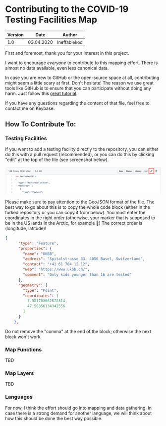 # Contributing to the COVID-19 Testing Facilities Map

| Version | Date       | Author       |
| ------- | ---------- | ------------ |
| 1.0     | 03.04.2020 | Ineffablekod |

First and foremost, thank you for your interest in this project. 

I want to encourage _everyone_ to contribute to this mapping effort. There is almost no data available, even less canonical data. 

In case you are new to GitHub or the open-source space at all, contributing might seem a little scary at first. Don't hesitate! The reason we use great tools like GitHub is to ensure that you can participate without doing any harm. Just follow this [great tutorial](https://github.com/firstcontributions/first-contributions). 

If you have any questions regarding the content of that file, feel free to contact me on Keybase.

## How To Contribute To:

### Testing Facilities

If you want to add a testing facility directly to the repository, you can either do this with a pull request (recommended), or you can do this by clicking "edit" at the top of the file (see screenshot below). 

![Screenshot editing online](img/contributing/contributing_editing.png)

Please make sure to pay attention to the GeoJSON format of the file. The best way to go about this is to copy the whole code block (either in the forked repository or you can copy it from below). 
You must enter the coordinates in the right order (otherwise, your marker that is supposed to be in the US lands in the Arctic, for example :grimacing:) The correct order is (longitude, latitude)! 

```JSON
{
      "type": "Feature",
      "properties": {
        "name": "UKBB",
        "address": "Spitalstrasse 33, 4056 Basel, Switzerland",
        "contact": "+41 61 704 12 12",
        "web": "https://www.ukbb.ch/",
        "comment": "Only kids younger than 16 are tested"
      },
      "geometry": {
        "type": "Point",
        "coordinates": [
          7.581703662872314,
          47.56356134342556
        ]
      }
    },
```

Do not remove the "comma" at the end of the block; otherwise the next block won't work. 

### Map Functions

TBD

### Map Layers

TBD

### Languages

For now, I think the effort should go into mapping and data gathering. In case there is a strong demand for another language, we will think about how this should be done the best way possible. 